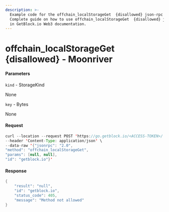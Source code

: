 ```yaml
---
description: >-
  Example code for the offchain_localStorageGet  {disallowed} json-rpc method.
  Сomplete guide on how to use offchain_localStorageGet  {disallowed} json-rpc
  in GetBlock.io Web3 documentation.
---
```


# offchain\_localStorageGet {disallowed} - Moonriver

#### Parameters

`kind` - StorageKind

None

`key` - Bytes

None

#### Request

```java
curl --location --request POST 'https://go.getblock.io/<ACCESS-TOKEN>/' \
--header 'Content-Type: application/json' \
--data-raw '{"jsonrpc": "2.0",
"method": "offchain_localStorageGet",
"params": [null, null],
"id": "getblock.io"}'
```

#### Response

```java
{
    "result": "null",
    "id": "getblock.io",
    "status_code": 405,
    "message": "Method not allowed"
}
```
